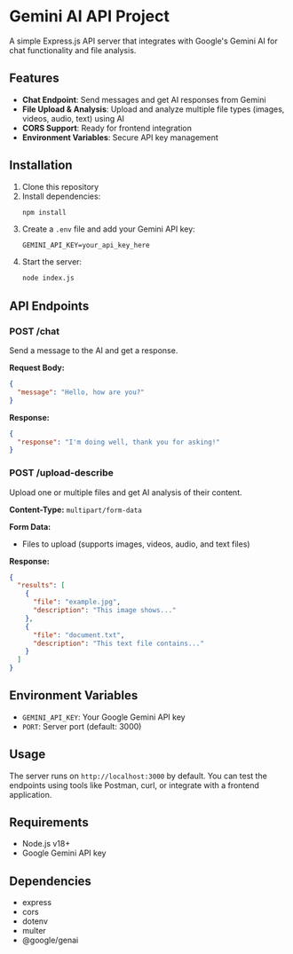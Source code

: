 # Gemini AI API Project

A simple Express.js API server that integrates with Google's Gemini AI for chat functionality and file analysis.

## Features

- **Chat Endpoint**: Send messages and get AI responses from Gemini
- **File Upload & Analysis**: Upload and analyze multiple file types (images, videos, audio, text) using AI
- **CORS Support**: Ready for frontend integration
- **Environment Variables**: Secure API key management

## Installation

1. Clone this repository
2. Install dependencies:
   ```bash
   npm install
   ```
3. Create a `.env` file and add your Gemini API key:
   ```
   GEMINI_API_KEY=your_api_key_here
   ```
4. Start the server:
   ```bash
   node index.js
   ```

## API Endpoints

### POST /chat

Send a message to the AI and get a response.

**Request Body:**

```json
{
  "message": "Hello, how are you?"
}
```

**Response:**

```json
{
  "response": "I'm doing well, thank you for asking!"
}
```

### POST /upload-describe

Upload one or multiple files and get AI analysis of their content.

**Content-Type:** `multipart/form-data`

**Form Data:**

- Files to upload (supports images, videos, audio, and text files)

**Response:**

```json
{
  "results": [
    {
      "file": "example.jpg",
      "description": "This image shows..."
    },
    {
      "file": "document.txt",
      "description": "This text file contains..."
    }
  ]
}
```

## Environment Variables

- `GEMINI_API_KEY`: Your Google Gemini API key
- `PORT`: Server port (default: 3000)

## Usage

The server runs on `http://localhost:3000` by default. You can test the endpoints using tools like Postman, curl, or integrate with a frontend application.

## Requirements

- Node.js v18+
- Google Gemini API key

## Dependencies

- express
- cors
- dotenv
- multer
- @google/genai
